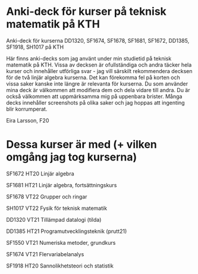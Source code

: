# Anki-deck för kurser på teknisk matematik på KTH
Anki-deck för kurserna DD1320, SF1674, SF1678, SF1681, SF1672, DD1385, SF1918, SH1017 på KTH

Här finns anki-decks som jag använt under min studietid på teknisk matematik på KTH. Vissa av decksen är ofullständiga och andra täcker hela kurser och innehåller utförliga svar - jag vill särskilt rekommendera decksen för de två linjär algebra kurserna. Det kan förekomma fel på korten och vissa saker kanske inte längre är relevanta för kurserna. Du som använder mina deck är välkommen att modifiera dem och dela vidare till andra. Du är också välkommen att uppmärksamma mig på uppenbara brister. Många decks innehåller screenshots på olika saker och jag hoppas att ingenting blir korrumperat.

Eira Larsson, F20

# Dessa kurser är med (+ vilken omgång jag tog kurserna)
SF1672 HT20 Linjär algebra 

SF1681 HT21 Linjär algebra, fortsättningskurs

SF1678 VT22 Grupper och ringar

SH1017 VT22 Fysik för teknisk matematik

DD1320 VT21 Tillämpad datalogi (tilda)

DD1385 HT21 Programutvecklingsteknik (prutt21) 	

SF1550 VT21 Numeriska metoder, grundkurs 	

SF1674 VT21 Flervariabelanalys 

SF1918 HT20 Sannolikhetsteori och statistik
